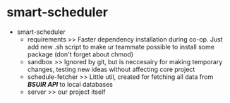 # smart-scheduler
 


* smart-scheduler
    * requirements >> Faster dependency installation during co-op. Just add new .sh script to make ur teammate possible to install some package (don't forget about chmod)
    * sandbox >> Ignored by git, but is neccesairy for making temporary changes, testing new ideas without affecting core project 
    * schedule-fetcher >> Little util, created for fetching all data from ***BSUIR API*** to local databases 
    * server >> our project itself

